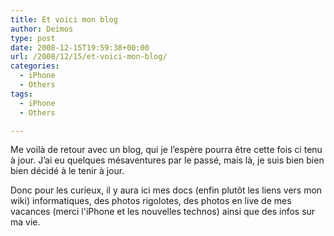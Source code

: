 ```yaml
---
title: Et voici mon blog
author: Deimos
type: post
date: 2008-12-15T19:59:38+00:00
url: /2008/12/15/et-voici-mon-blog/
categories:
  - iPhone
  - Others
tags:
  - iPhone
  - Others

---
```


Me voilà de retour avec un blog, qui je l’espère pourra être cette fois ci tenu à jour. J’ai eu quelques mésaventures par le passé, mais là, je suis bien bien bien décidé à le tenir à jour.

Donc pour les curieux, il y aura ici mes docs (enfin plutôt les liens vers mon wiki) informatiques, des photos rigolotes, des photos en live de mes vacances (merci l'iPhone et les nouvelles technos) ainsi que des infos sur ma vie.
